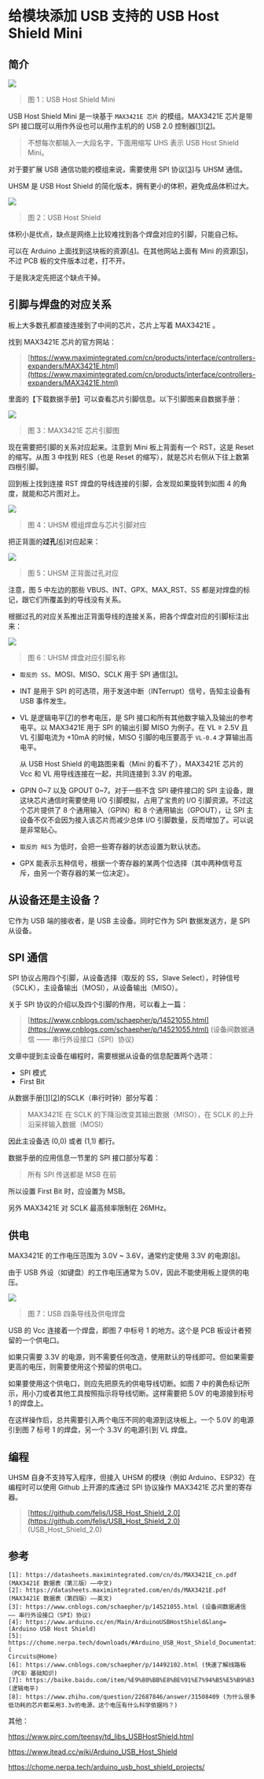 # 给模块添加 USB 支持的 USB Host Shield Mini


## 简介

![](https://img2020.cnblogs.com/blog/809218/202103/809218-20210314062438236-1684400332.png)
> 图 1：USB Host Shield Mini

USB Host Shield Mini 是一块基于 `MAX3421E 芯片` 的模组。MAX3421E 芯片是带 SPI 接口既可以用作外设也可以用作主机的的 USB 2.0 控制器[[1][1]][[2][2]]。

<!-- more -->

> 不想每次都输入一大段名字，下面用缩写 UHS 表示 USB Host Shield Mini。

对于要扩展 USB 通信功能的模组来说，需要使用 SPI 协议[[3][3]]与 UHSM 通信。

UHSM 是 USB Host Shield 的简化版本，拥有更小的体积，避免成品体积过大。

![](https://img2020.cnblogs.com/blog/809218/202103/809218-20210314062507618-2017542697.png)
> 图 2：USB Host Shield

体积小是优点，缺点是网络上比较难找到各个焊盘对应的引脚，只能自己标。

可以在 Arduino 上面找到这块板的资源[[4][4]]。在其他网站上面有 Mini 的资源[[5][5]]，不过 PCB 板的文件版本过老，打不开。

于是我决定先把这个缺点干掉。

## 引脚与焊盘的对应关系

板上大多数孔都直接连接到了中间的芯片，芯片上写着 MAX3421E 。

找到 MAX3421E 芯片的官方网站：

> [https://www.maximintegrated.com/cn/products/interface/controllers-expanders/MAX3421E.html](https://www.maximintegrated.com/cn/products/interface/controllers-expanders/MAX3421E.html)

里面的【下载数据手册】可以查看芯片引脚信息。以下引脚图来自数据手册：

![](https://img2020.cnblogs.com/blog/809218/202103/809218-20210314062546159-1044868231.png)
> 图 3：MAX3421E 芯片引脚图

现在需要把引脚的关系对应起来。注意到 Mini 板上背面有一个 RST，这是 Reset 的缩写。从图 3 中找到 RES（也是 Reset 的缩写），就是芯片右侧从下往上数第四根引脚。

回到板上找到连接 RST 焊盘的导线连接的引脚，会发现如果旋转到如图 4 的角度，就能和芯片图对上。

![](https://img2020.cnblogs.com/blog/809218/202103/809218-20210314063118514-712883056.png)
> 图 4：UHSM 模组焊盘与芯片引脚对应

把正背面的**过孔**[[6][6]]对应起来：

![](https://img2020.cnblogs.com/blog/809218/202103/809218-20210314063217228-315204136.png)
> 图 5：UHSM 正背面过孔对应

注意，图 5 中左边的那些 VBUS、INT、GPX、MAX_RST、SS 都是对焊盘的标记，跟它们所覆盖到的导线没有关系。

根据过孔的对应关系推出正背面导线的连接关系，把各个焊盘对应的引脚标注出来：

![](https://img2020.cnblogs.com/blog/809218/202103/809218-20210314063306362-1024972109.png)
> 图 6：UHSM 焊盘对应引脚名称

- `取反的 SS`、MOSI、MISO、SCLK 用于 SPI 通信[[3][3]]。
- INT 是用于 SPI 的可选项，用于发送中断（INTerrupt）信号，告知主设备有 USB 事件发生。

- VL 是逻辑电平[[7][7]]的参考电压，是 SPI 接口和所有其他数字输入及输出的参考电平。以 MAX3421E 用于 SPI 的输出引脚 MISO 为例子。在 VL ≥ 2.5V 且 VL 引脚电流为 +10mA 的时候，MISO 引脚的电压要高于 `VL-0.4` 才算输出高电平。

  从 USB Host Shield 的电路图来看（Mini 的看不了），MAX3421E 芯片的 Vcc 和 VL 用导线连接在一起，共同连接到 3.3V 的电源。

- GPIN 0~7 以及 GPOUT 0~7。对于一些不含 SPI 硬件接口的 SPI 主设备，跟这块芯片通信时需要使用 I/O 引脚模拟，占用了宝贵的 I/O 引脚资源。不过这个芯片提供了 8 个通用输入（GPIN）和 8 个通用输出（GPOUT），让 SPI 主设备不仅不会因为接入该芯片而减少总体 I/O 引脚数量，反而增加了。可以说是非常贴心。

- `取反的 RES` 为低时，会把一些寄存器的状态设置为默认状态。

- GPX 能表示五种信号，根据一个寄存器的某两个位选择（其中两种信号互斥，由另一个寄存器的某一位决定）。

## 从设备还是主设备？

它作为 USB 端的接收者，是 USB 主设备。同时它作为 SPI 数据发送方，是 SPI 从设备。

## SPI 通信

SPI 协议占用四个引脚，从设备选择（取反的 SS，Slave Select），时钟信号（SCLK），主设备输出（MOSI），从设备输出（MISO）。

关于 SPI 协议的介绍以及四个引脚的作用，可以看上一篇：

> [https://www.cnblogs.com/schaepher/p/14521055.html](https://www.cnblogs.com/schaepher/p/14521055.html) (设备间数据通信 —— 串行外设接口（SPI）协议)

文章中提到主设备在编程时，需要根据从设备的信息配置两个选项：

- SPI 模式
- First Bit

从数据手册[[1][1]][[2][2]]的SCLK（串行时钟）部分写着：
> MAX3421E 在 SCLK 的下降沿改变其输出数据（MISO），在 SCLK 的上升沿采样输入数据（MOSI）
 
因此主设备选 (0,0) 或者 (1,1) 都行。

数据手册的应用信息一节里的 SPI 接口部分写着：
> 所有 SPI 传送都是 MSB 在前

所以设置 First Bit 时，应设置为 MSB。

另外 MAX3421E 对 SCLK 最高频率限制在 26MHz。

## 供电

MAX3421E 的工作电压范围为 3.0V ~ 3.6V，通常约定使用 3.3V 的电源[[8][8]]。

由于 USB 外设（如键盘）的工作电压通常为 5.0V，因此不能使用板上提供的电压。

![](https://img2020.cnblogs.com/blog/809218/202103/809218-20210314064604707-657447566.png)
> 图 7：USB 四条导线及供电焊盘

USB 的 Vcc 连接着一个焊盘，即图 7 中标号 1 的地方。这个是 PCB 板设计者预留的一个供电口。

如果只需要 3.3V 的电源，则不需要任何改造，使用默认的导线即可。但如果需要更高的电压，则需要使用这个预留的供电口。

如果要使用这个供电口，则应先把原先的供电导线切断。如图 7 中的黄色标记所示，用小刀或者其他工具按照指示将导线切断。这样需要把 5.0V 的电源接到标号 1 的焊盘上。

在这样操作后，总共需要引入两个电压不同的电源到这块板上。一个 5.0V 的电源引到图 7 标号 1 的焊盘，另一个 3.3V 的电源引到 VL 焊盘。

## 编程

UHSM 自身不支持写入程序，但接入 UHSM 的模块（例如 Arduino、ESP32）在编程时可以使用 Github 上开源的库通过 SPI 协议操作 MAX3421E 芯片里的寄存器。

> [https://github.com/felis/USB_Host_Shield_2.0](https://github.com/felis/USB_Host_Shield_2.0) (USB_Host_Shield_2.0)

## 参考

```
[1]: https://datasheets.maximintegrated.com/cn/ds/MAX3421E_cn.pdf (MAX3421E 数据表（第三版）——中文)
[2]: https://datasheets.maximintegrated.com/en/ds/MAX3421E.pdf (MAX3421E 数据表（第四版）——英文)
[3]: https://www.cnblogs.com/schaepher/p/14521055.html (设备间数据通信 —— 串行外设接口（SPI）协议)
[4]: https://www.arduino.cc/en/Main/ArduinoUSBHostShield&lang= (Arduino USB Host Shield)
[5]: https://chome.nerpa.tech/downloads/#Arduino_USB_Host_Shield_Documentation (
Circuits@Home)
[6]: https://www.cnblogs.com/schaepher/p/14492102.html (快速了解线路板（PCB）基础知识)
[7]: https://baike.baidu.com/item/%E9%80%BB%E8%BE%91%E7%94%B5%E5%B9%B3 (逻辑电平)
[8]: https://www.zhihu.com/question/22687846/answer/31508409 (为什么很多低功耗的芯片都采用3.3v的电源，这个电压有什么科学依据吗？)
```

其他：

https://www.pjrc.com/teensy/td_libs_USBHostShield.html  

https://www.itead.cc/wiki/Arduino_USB_Host_Shield

https://chome.nerpa.tech/arduino_usb_host_shield_projects/

[1]: https://datasheets.maximintegrated.com/cn/ds/MAX3421E_cn.pdf (MAX3421E 数据表（第三版）——中文)
[2]: https://datasheets.maximintegrated.com/en/ds/MAX3421E.pdf (MAX3421E 数据表（第四版）——英文)
[3]: https://www.cnblogs.com/schaepher/p/14521055.html (设备间数据通信 —— 串行外设接口（SPI）协议)
[4]: https://www.arduino.cc/en/Main/ArduinoUSBHostShield&lang= (Arduino USB Host Shield)
[5]: https://chome.nerpa.tech/downloads/#Arduino_USB_Host_Shield_Documentation (
Circuits@Home)
[6]: https://www.cnblogs.com/schaepher/p/14492102.html (快速了解线路板（PCB）基础知识)
[7]: https://baike.baidu.com/item/%E9%80%BB%E8%BE%91%E7%94%B5%E5%B9%B3 (逻辑电平)
[8]: https://www.zhihu.com/question/22687846/answer/31508409 (为什么很多低功耗的芯片都采用3.3v的电源，这个电压有什么科学依据吗？)
